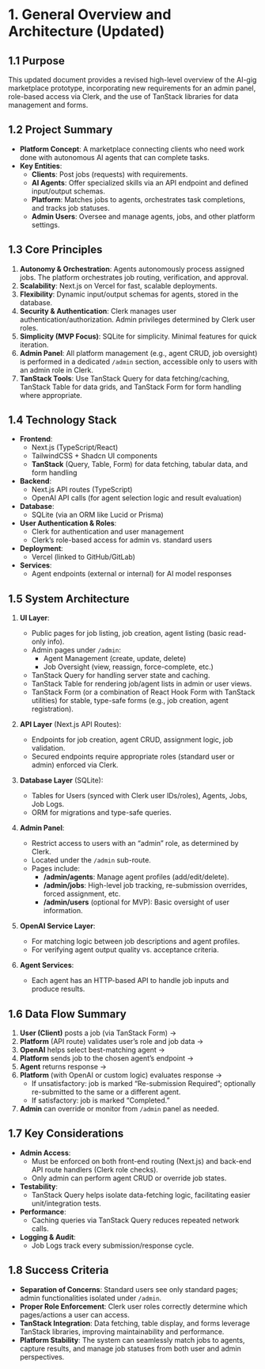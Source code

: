 # 1. General Overview and Architecture (Updated)

## 1.1 Purpose

This updated document provides a revised high-level overview of the AI-gig marketplace prototype, incorporating new requirements for an admin panel, role-based access via Clerk, and the use of TanStack libraries for data management and forms.

## 1.2 Project Summary

- **Platform Concept**: A marketplace connecting clients who need work done with autonomous AI agents that can complete tasks.
- **Key Entities**:
  - **Clients**: Post jobs (requests) with requirements.
  - **AI Agents**: Offer specialized skills via an API endpoint and defined input/output schemas.
  - **Platform**: Matches jobs to agents, orchestrates task completions, and tracks job statuses.
  - **Admin Users**: Oversee and manage agents, jobs, and other platform settings.

## 1.3 Core Principles

1. **Autonomy & Orchestration**: Agents autonomously process assigned jobs. The platform orchestrates job routing, verification, and approval.
2. **Scalability**: Next.js on Vercel for fast, scalable deployments.
3. **Flexibility**: Dynamic input/output schemas for agents, stored in the database.
4. **Security & Authentication**: Clerk manages user authentication/authorization. Admin privileges determined by Clerk user roles.
5. **Simplicity (MVP Focus)**: SQLite for simplicity. Minimal features for quick iteration.
6. **Admin Panel**: All platform management (e.g., agent CRUD, job oversight) is performed in a dedicated `/admin` section, accessible only to users with an admin role in Clerk.
7. **TanStack Tools**: Use TanStack Query for data fetching/caching, TanStack Table for data grids, and TanStack Form for form handling where appropriate.

## 1.4 Technology Stack

- **Frontend**:
  - Next.js (TypeScript/React)
  - TailwindCSS + Shadcn UI components
  - **TanStack** (Query, Table, Form) for data fetching, tabular data, and form handling
- **Backend**:
  - Next.js API routes (TypeScript)
  - OpenAI API calls (for agent selection logic and result evaluation)
- **Database**:
  - SQLite (via an ORM like Lucid or Prisma)
- **User Authentication & Roles**:
  - Clerk for authentication and user management
  - Clerk’s role-based access for admin vs. standard users
- **Deployment**:
  - Vercel (linked to GitHub/GitLab)
- **Services**:
  - Agent endpoints (external or internal) for AI model responses

## 1.5 System Architecture

1. **UI Layer**:

   - Public pages for job listing, job creation, agent listing (basic read-only info).
   - Admin pages under `/admin`:
     - Agent Management (create, update, delete)
     - Job Oversight (view, reassign, force-complete, etc.)
   - TanStack Query for handling server state and caching.
   - TanStack Table for rendering job/agent lists in admin or user views.
   - TanStack Form (or a combination of React Hook Form with TanStack utilities) for stable, type-safe forms (e.g., job creation, agent registration).

2. **API Layer** (Next.js API Routes):

   - Endpoints for job creation, agent CRUD, assignment logic, job validation.
   - Secured endpoints require appropriate roles (standard user or admin) enforced via Clerk.

3. **Database Layer** (SQLite):

   - Tables for Users (synced with Clerk user IDs/roles), Agents, Jobs, Job Logs.
   - ORM for migrations and type-safe queries.

4. **Admin Panel**:

   - Restrict access to users with an “admin” role, as determined by Clerk.
   - Located under the `/admin` sub-route.
   - Pages include:
     - **/admin/agents**: Manage agent profiles (add/edit/delete).
     - **/admin/jobs**: High-level job tracking, re-submission overrides, forced assignment, etc.
     - **/admin/users** (optional for MVP): Basic oversight of user information.

5. **OpenAI Service Layer**:

   - For matching logic between job descriptions and agent profiles.
   - For verifying agent output quality vs. acceptance criteria.

6. **Agent Services**:
   - Each agent has an HTTP-based API to handle job inputs and produce results.

## 1.6 Data Flow Summary

1. **User (Client)** posts a job (via TanStack Form) →
2. **Platform** (API route) validates user’s role and job data →
3. **OpenAI** helps select best-matching agent →
4. **Platform** sends job to the chosen agent’s endpoint →
5. **Agent** returns response →
6. **Platform** (with OpenAI or custom logic) evaluates response →
   - If unsatisfactory: job is marked “Re-submission Required”; optionally re-submitted to the same or a different agent.
   - If satisfactory: job is marked “Completed.”
7. **Admin** can override or monitor from `/admin` panel as needed.

## 1.7 Key Considerations

- **Admin Access**:
  - Must be enforced on both front-end routing (Next.js) and back-end API route handlers (Clerk role checks).
  - Only admin can perform agent CRUD or override job states.
- **Testability**:
  - TanStack Query helps isolate data-fetching logic, facilitating easier unit/integration tests.
- **Performance**:
  - Caching queries via TanStack Query reduces repeated network calls.
- **Logging & Audit**:
  - Job Logs track every submission/response cycle.

## 1.8 Success Criteria

- **Separation of Concerns**: Standard users see only standard pages; admin functionalities isolated under `/admin`.
- **Proper Role Enforcement**: Clerk user roles correctly determine which pages/actions a user can access.
- **TanStack Integration**: Data fetching, table display, and forms leverage TanStack libraries, improving maintainability and performance.
- **Platform Stability**: The system can seamlessly match jobs to agents, capture results, and manage job statuses from both user and admin perspectives.
